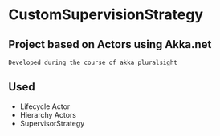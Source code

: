 # CustomSupervisionStrategy

## Project based on Actors using Akka.net

    Developed during the course of akka pluralsight

## Used

* Lifecycle Actor
* Hierarchy Actors
* SupervisorStrategy
